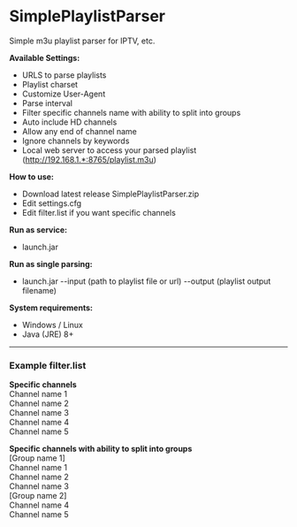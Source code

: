 # SimplePlaylistParser
Simple m3u playlist parser for IPTV, etc.

**Available Settings:**
- URLS to parse playlists
- Playlist charset
- Customize User-Agent
- Parse interval
- Filter specific channels name with ability to split into groups
- Auto include HD channels
- Allow any end of channel name
- Ignore channels by keywords
- Local web server to access your parsed playlist (http://192.168.1.*:8765/playlist.m3u)

**How to use:**
- Download latest release SimplePlaylistParser.zip
- Edit settings.cfg
- Edit filter.list if you want specific channels

**Run as service:**
- launch.jar

**Run as single parsing:**
- launch.jar --input (path to playlist file or url) --output (playlist output filename)

**System requirements:**
- Windows / Linux
- Java (JRE) 8+

------------

### Example filter.list

**Specific channels**  
Channel name 1  
Channel name 2  
Channel name 3  
Channel name 4  
Channel name 5  

**Specific channels with ability to split into groups**  
[Group name 1]  
Channel name 1  
Channel name 2  
Channel name 3  
[Group name 2]  
Channel name 4  
Channel name 5
